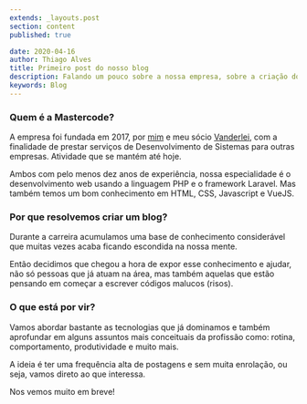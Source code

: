 ```yaml
---
extends: _layouts.post
section: content
published: true

date: 2020-04-16
author: Thiago Alves
title: Primeiro post do nosso blog
description: Falando um pouco sobre a nossa empresa, sobre a criação do blog e o que esperar dele.
keywords: Blog
---
```


### Quem é a Mastercode?

A empresa foi fundada em 2017, por [mim](https://linkedin.com/in/thiagomcw) e meu sócio [Vanderlei](https://linkedin.com/in/vanderleiamancio), com a finalidade de prestar serviços de Desenvolvimento de Sistemas para outras empresas. Atividade que se mantém até hoje.

Ambos com pelo menos dez anos de experiência, nossa especialidade é o desenvolvimento web usando a linguagem PHP e o framework Laravel. Mas também temos um bom conhecimento em HTML, CSS, Javascript e VueJS.

### Por que resolvemos criar um blog?
Durante a carreira acumulamos uma base de conhecimento considerável que muitas vezes acaba ficando escondida na nossa mente. 

Então decidimos que chegou a hora de expor esse conhecimento e ajudar, não só pessoas que já atuam na área, mas também aquelas que estão pensando em começar a escrever códigos malucos (risos).

### O que está por vir?
Vamos abordar bastante as tecnologias que já dominamos e também aprofundar em alguns assuntos mais conceituais da profissão como: rotina, comportamento, produtividade e muito mais.

A ideia é ter uma frequência alta de postagens e sem muita enrolação, ou seja, vamos direto ao que interessa.

Nos vemos muito em breve!